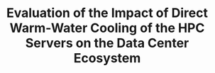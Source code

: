 ---
type: paper
title: "Evaluation of the Impact of Direct Warm-Water Cooling of the HPC Servers on the Data Center Ecosystem"
label: "Springer"
link: http://dx.doi.org/10.1007/978-3-319-07518-1_24
year: 2014
authors:
  - name: Januszewski
    first: Radoslaw
  - name: Meyer
    first: Norbert
  - name: Nowicka
    first: Joanna
---